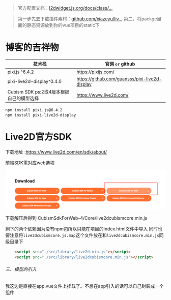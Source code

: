 > 官方配置文档：[l2dwidget.js.org/docs/class/…](https://link.juejin.cn/?target=https%3A%2F%2Fl2dwidget.js.org%2Fdocs%2Fclass%2Fsrc%2Findex.js~L2Dwidget.html%23instance-method-init)

> 第一步先去下载插件素材：[github.com/xiazeyu/liv…](https://link.juejin.cn/?target=https%3A%2F%2Fgithub.com%2Fxiazeyu%2Flive2d-widget-models) 第二，将packge里面的静态资源放到你的vue项目的static下

# 博客的吉祥物

| **技术栈**                               | **官网** `or` **github**                       |
| ---------------------------------------- | ---------------------------------------------- |
| pixi.js ^6.4.2                           | https://pixijs.com/                            |
| pixi-live2d-display^0.4.0                | https://github.com/guansss/pixi-live2d-display |
| Cubism SDK ps:2或4版本根据自己的模型选择 | https://www.live2d.com/                        |



```
npm install pixi.js@6.4.2
npm install pixi-live2d-display
```

# Live2D官方SDK

下载地址 :https://www.live2d.com/en/sdk/about/  

前端SDK需对应web选项

![image-20240507200556980](live2d%E6%8F%92%E4%BB%B6.assets/image-20240507200556980.png)

下载解压后得到 CubismSdkForWeb-4/Core/live2dcubismcore.min.js







剩下的两个依赖因为没有npm包所以只能在项目的index.html文件中导入
同时也要注意将`live2dcubismcore.js.map`这个文件放在和`live2dcubismcore.min.js`同级目录下

```HTML
    <script src="./src/library/live2d.min.js"></script>
    <script src="./src/library/live2dcubismcore.min.js"></script>
```

###### 三、模型的引入

我这边是直接在app.vue文件上挂载了。不想在app引入的话可以自己封装成一个组件

